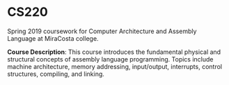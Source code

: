 # CS220
Spring 2019 coursework for Computer Architecture and Assembly Language at MiraCosta college.

**Course Description**: This course introduces the fundamental physical and structural concepts of assembly language programming. Topics include machine architecture, memory addressing, input/output, interrupts, control structures, compiling, and linking.
